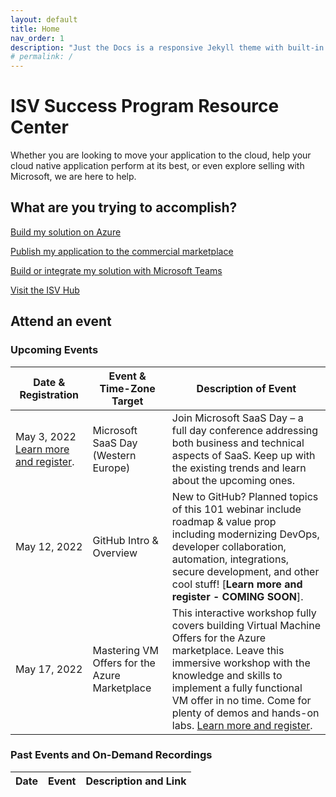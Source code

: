 ```yaml
---
layout: default
title: Home
nav_order: 1
description: "Just the Docs is a responsive Jekyll theme with built-in search that is easily customizable and hosted on GitHub Pages."
# permalink: /
---
```


# ISV Success Program Resource Center

Whether you are looking to move your application to the cloud, help your cloud native application perform at its best, or even explore selling with Microsoft, we are here to help. 

## What are you trying to accomplish?

[Build my solution on Azure](./azure)

[Publish my application to the commercial marketplace](./marketplace)

[Build or integrate my solution with Microsoft Teams](./teams)

[Visit the ISV Hub](https://www.microsoft.com/isv)

## Attend an event
### Upcoming Events


Date & Registration | Event & Time-Zone Target | Description of Event
------------ | ------------- | -------------
May 3, 2022 [Learn more and register](https://info.microsoft.com/WE-ISVRECRUIT-CATALOG-FY22-03Mar-21-Microsoft-SaaS-Day-Business-Track-SRDEM107769_Catalog-Display-Page.html). | Microsoft SaaS Day (Western Europe) | Join Microsoft SaaS Day – a full day conference addressing both business and technical aspects of SaaS. Keep up with the existing trends and learn about the upcoming ones.
May 12, 2022 | GitHub Intro & Overview | New to GitHub? Planned topics of this 101 webinar include roadmap & value prop including modernizing DevOps, developer collaboration, automation, integrations, secure development, and other cool stuff! [**Learn more and register - COMING SOON**].
May 17, 2022 | Mastering VM Offers for the Azure Marketplace | This interactive workshop fully covers building Virtual Machine Offers for the Azure marketplace. Leave this immersive workshop with the knowledge and skills to implement a fully functional VM offer in no time. Come for plenty of demos and hands-on labs. [Learn more and register](https://microsoftcloudpartner.eventbuilder.com/event/58839?Source=OFT).

### Past Events and On-Demand Recordings

Date | Event | Description and Link
------------ | ------------- | -------------

